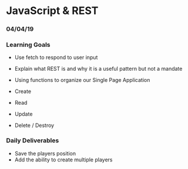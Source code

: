 # JavaScript & REST
### 04/04/19

### Learning Goals

- Use fetch to respond to user input
- Explain what REST is and why it is a useful pattern but not a mandate
- Using functions to organize our Single Page Application

- Create
- Read
- Update
- Delete / Destroy

### Daily Deliverables

- Save the players position
- Add the ability to create multiple players

